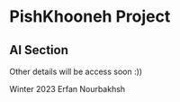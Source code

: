 # PishKhooneh Project

## AI Section
Other details will be access soon :))

Winter 2023
Erfan Nourbakhsh
